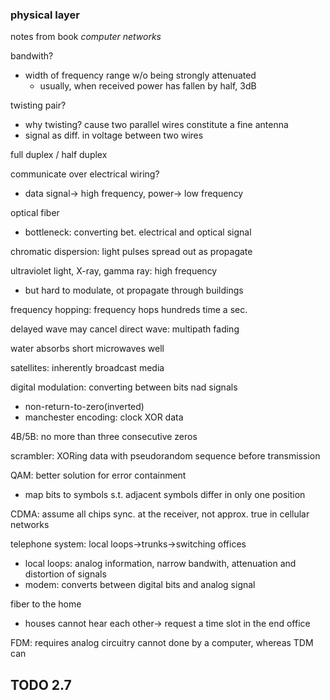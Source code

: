 ### physical layer

notes from book *computer networks*

bandwith?
- width of frequency range w/o being strongly attenuated
    - usually, when received power has fallen by half, 3dB

twisting pair?
- why twisting? cause two parallel wires constitute a fine antenna
- signal as diff. in voltage between two wires

full duplex / half duplex

communicate over electrical wiring?
- data signal-> high frequency, power-> low frequency

optical fiber
- bottleneck: converting bet. electrical and optical signal

chromatic dispersion: light pulses spread out as propagate

ultraviolet light, X-ray, gamma ray: high frequency
- but hard to modulate, ot propagate through buildings

frequency hopping: frequency hops hundreds time a sec.

delayed wave may cancel direct wave: multipath fading

water absorbs short microwaves well

satellites: inherently broadcast media

digital modulation: converting between bits nad signals
- non-return-to-zero(inverted)
- manchester encoding: clock XOR data

4B/5B: no more than three consecutive zeros

scrambler: XORing data with pseudorandom sequence before transmission

QAM: better solution for error containment
- map bits to symbols s.t. adjacent symbols differ in only one position

CDMA: assume all chips sync. at the receiver, not approx. true in cellular networks

telephone system: local loops->trunks->switching offices
- local loops: analog information, narrow bandwith, attenuation and distortion of signals
- modem: converts between digital bits and analog signal

fiber to the home
- houses cannot hear each other-> request a time slot in the end office

FDM: requires analog circuitry cannot done by a computer, whereas TDM can

## TODO 2.7
